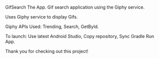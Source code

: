 GifSearch The App.
Gif search application using the Giphy service.

Uses Giphy service to display Gifs.

Giphy APIs Used:
Trending,
Search,
GetById.

To launch:
Use latest Android Studio,
Copy repository,
Sync Gradle
Run App.

Thank you for checking out this project!
